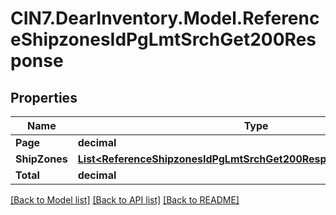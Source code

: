 # CIN7.DearInventory.Model.ReferenceShipzonesIdPgLmtSrchGet200Response

## Properties

| Name          | Type                                                                                                                                      | Description | Notes      |
| ------------- | ----------------------------------------------------------------------------------------------------------------------------------------- | ----------- | ---------- |
| **Page**      | **decimal**                                                                                                                               |             | [optional] |
| **ShipZones** | [**List&lt;ReferenceShipzonesIdPgLmtSrchGet200ResponseShipZonesInner&gt;**](ReferenceShipzonesIdPgLmtSrchGet200ResponseShipZonesInner.md) |             | [optional] |
| **Total**     | **decimal**                                                                                                                               |             | [optional] |

[[Back to Model list]](../README.md#documentation-for-models) [[Back to API list]](../README.md#documentation-for-api-endpoints) [[Back to README]](../README.md)
